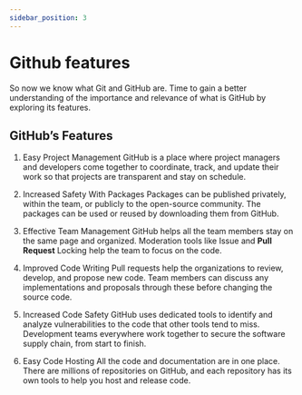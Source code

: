 ```yaml
---
sidebar_position: 3
---
```

# Github features
So now we know what Git and GitHub are. Time to gain a better understanding of the importance and relevance of what is GitHub by exploring its features.

## GitHub’s Features
1. Easy Project Management
GitHub is a place where project managers and developers come together to coordinate, track, and update their work so that projects are transparent and stay on schedule.

2. Increased Safety With Packages
Packages can be published privately, within the team, or publicly to the open-source community. The packages can be used or reused by downloading them from GitHub.

3. Effective Team Management
GitHub helps all the team members stay on the same page and organized. Moderation tools like Issue and **Pull Request** Locking help the team to focus on the code.

4. Improved Code Writing
Pull requests help the organizations to review, develop, and propose new code. Team members can discuss any implementations and proposals through these before changing the source code.

5. Increased Code Safety
GitHub uses dedicated tools to identify and analyze vulnerabilities to the code that other tools tend to miss. Development teams everywhere work together to secure the software supply chain, from start to finish.

6. Easy Code Hosting
All the code and documentation are in one place. There are millions of repositories on GitHub, and each repository has its own tools to help you host and release code.


